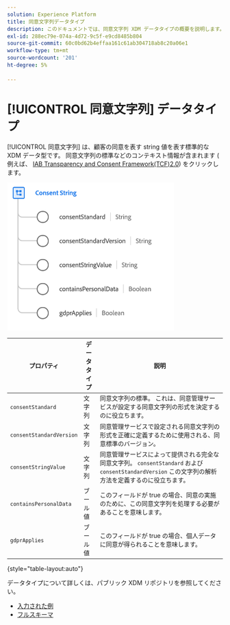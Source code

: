 ```yaml
---
solution: Experience Platform
title: 同意文字列データタイプ
description: このドキュメントでは、同意文字列 XDM データタイプの概要を説明します。
exl-id: 288ec79e-074a-4d72-9c5f-e9cd8485b804
source-git-commit: 60c0bd62b4effaa161c61ab304718ab8c20a06e1
workflow-type: tm+mt
source-wordcount: '201'
ht-degree: 5%

---
```


# [!UICONTROL 同意文字列] データタイプ

[!UICONTROL 同意文字列] は、顧客の同意を表す string 値を表す標準的な XDM データ型です。 同意文字列の標準などのコンテキスト情報が含まれます ( 例えば、 [IAB Transparency and Consent Framework(TCF)2.0](../field-groups/profile/iab.md)) をクリックします。

![](../images/data-types/consent-string.png)

| プロパティ | データタイプ | 説明 |
| --- | --- | --- |
| `consentStandard` | 文字列 | 同意文字列の標準。 これは、同意管理サービスが設定する同意文字列の形式を決定するのに役立ちます。 |
| `consentStandardVersion` | 文字列 | 同意管理サービスで設定される同意文字列の形式を正確に定義するために使用される、同意標準のバージョン。 |
| `consentStringValue` | 文字列 | 同意管理サービスによって提供される完全な同意文字列。 `consentStandard` および `consentStandardVersion` この文字列の解析方法を定義するのに役立ちます。 |
| `containsPersonalData` | ブール値 | このフィールドが true の場合、同意の実施のために、この同意文字列を処理する必要があることを意味します。 |
| `gdprApplies` | ブール値 | このフィールドが true の場合、個人データに同意が得られることを意味します。 |

{style=&quot;table-layout:auto&quot;}

データタイプについて詳しくは、パブリック XDM リポジトリを参照してください。

* [入力された例](https://github.com/adobe/xdm/blob/master/components/datatypes/consent/consentstring.example.1.json)
* [フルスキーマ](https://github.com/adobe/xdm/blob/master/components/datatypes/consent/consentstring.schema.json)
